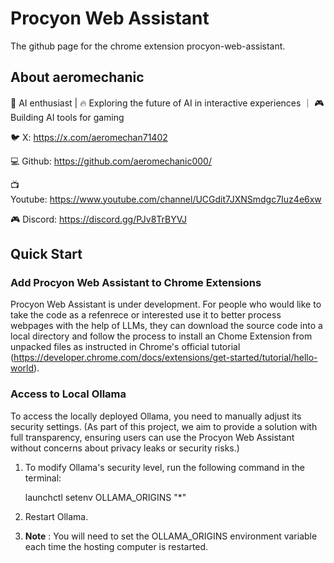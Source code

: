 # Procyon Web Assistant


The github page for the chrome extension procyon-web-assistant.

## About aeromechanic

🚀 AI enthusiast | 🔥 Exploring the future of AI in interactive experiences ｜ 🎮 Building AI tools for gaming 

🐦 X: https://x.com/aeromechan71402

💻 Github: https://github.com/aeromechanic000/

📺 Youtube: https://www.youtube.com/channel/UCGdit7JXNSmdgc7Iuz4e6xw

🎮 Discord: https://discord.gg/PJv8TrBYVJ

## Quick Start

### Add Procyon Web Assistant to Chrome Extensions 

Procyon Web Assistant is under development. For people who would like to take the code as a refenrece or interested use it to better process webpages with the help of LLMs, they can download the source code into a local directory and follow the process to install an Chome Extension from unpacked files as instructed in Chrome's official tutorial
(https://developer.chrome.com/docs/extensions/get-started/tutorial/hello-world).

### Access to Local Ollama

To access the locally deployed Ollama, you need to manually adjust its security settings.
(As part of this project, we aim to provide a solution with full transparency, ensuring users can use the Procyon Web Assistant without concerns about privacy leaks or security risks.)

1. To modify Ollama's security level, run the following command in the terminal:

    launchctl setenv OLLAMA_ORIGINS "*"

2. Restart Ollama.
3. **Note** : You will need to set the OLLAMA_ORIGINS environment variable each time the hosting computer is restarted.

